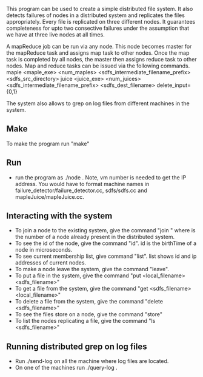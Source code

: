 This program can be used to create a simple distributed file system. It also detects failures of nodes in a distributed system and replicates the files appropriately. Every file is replicated on three different nodes. It guarantees completeness for upto two consective failures under the assumption that we have at three live nodes at all times.

A mapReduce job can be run via any node. This node becomes master for the mapReduce task and assigns map task to other nodes. Once the map task is completed by all nodes, the master then assigns reduce task to other nodes. Map and reduce tasks can be issued via the following commands.
maple <maple_exe> <num_maples> <sdfs_intermediate_filename_prefix> <sdfs_src_directory>
juice <juice_exe> <num_juices> <sdfs_intermediate_filename_prefix> <sdfs_dest_filename> delete_input={0,1}

The system also allows to grep on log files from different machines in the system.

## Make 
To make the program run "make"

## Run
* run the program as ./node <vm number>. Note, vm number is needed to get the IP address. You would have to format machine names in failure_detector/failure_detector.cc, sdfs/sdfs.cc and mapleJuice/mapleJuice.cc.

## Interacting with the system
* To join a node to the existing system, give the command "join <vm number>" where <vm number> is the number of a node already present in the distributed system.
* To see the id of the node, give the command "id". id is the birthTime of a node in microseconds.
* To see current membership list, give command "list". list shows id and ip addresses of current nodes.
* To make a node leave the system, give the command "leave". 
* To put a file in the system, give the command "put <local_filename> <sdfs_filename>"
* To get a file from the system, give the command "get <sdfs_filename> <local_filename>"
* To delete a file from the system, give the command "delete <sdfs_filename>"
* To see the files store on a node, give the command "store"
* To list the nodes replicating a file, give the command "ls <sdfs_filename>"

## Running distributed grep on log files
* Run ./send-log on all the machine where log files are located.
* On one of the machines run ./query-log <grep options> <grep string>.


